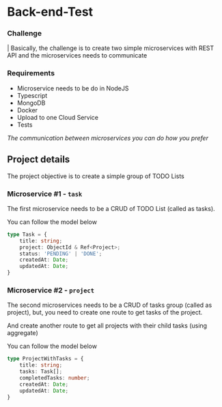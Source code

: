 # Back-end-Test

### Challenge

| Basically, the challenge is to create two simple microservices with REST API and the microservices needs to communicate

### Requirements
- Microservice needs to be do in NodeJS
- Typescript
- MongoDB
- Docker
- Upload to one Cloud Service
- Tests 

_The communication between microservices you can do how you prefer_

## Project details

The project objective is to create a simple group of TODO Lists

### Microservice #1 - `task`

The first microservice needs to be a CRUD of TODO List (called as tasks).

You can follow the model below
```ts
type Task = {
    title: string;
    project: ObjectId & Ref<Project>;
    status: 'PENDING' | 'DONE';
    createdAt: Date;
    updatedAt: Date;
}
```

### Microservice #2 - `project`

The second microservices needs to be a CRUD of tasks group (called as project), but, you need to create one route to get tasks of the project.

And create another route to get all projects with their child tasks (using aggregate)

You can follow the model below
```ts
type ProjectWithTasks = {
    title: string;
    tasks: Task[];
    completedTasks: number;
    createdAt: Date;
    updatedAt: Date;
}
```